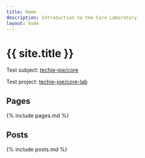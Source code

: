 ```yaml
---
title: Home
description: Introduction to the Core Laboratory.
layout: home
---
```


# {{ site.title }}

Test subject: [techie-joe/core](https://github.com/techie-joe/core)

Test project: [techie-joe/core-lab](https://github.com/techie-joe/core-lab)

## Pages

{% include pages.md %}

## Posts

{% include posts.md %}